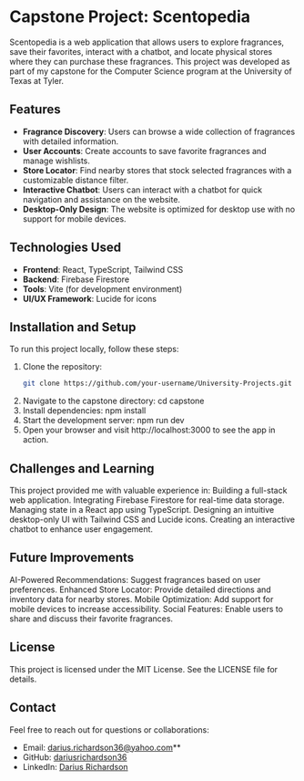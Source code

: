 # Capstone Project: Scentopedia

Scentopedia is a web application that allows users to explore fragrances, save their favorites, interact with a chatbot, and locate physical stores where they can purchase these fragrances. This project was developed as part of my capstone for the Computer Science program at the University of Texas at Tyler.

## Features
- **Fragrance Discovery**: Users can browse a wide collection of fragrances with detailed information.
- **User Accounts**: Create accounts to save favorite fragrances and manage wishlists.
- **Store Locator**: Find nearby stores that stock selected fragrances with a customizable distance filter.
- **Interactive Chatbot**: Users can interact with a chatbot for quick navigation and assistance on the website.
- **Desktop-Only Design**: The website is optimized for desktop use with no support for mobile devices.

## Technologies Used
- **Frontend**: React, TypeScript, Tailwind CSS
- **Backend**: Firebase Firestore
- **Tools**: Vite (for development environment)
- **UI/UX Framework**: Lucide for icons

## Installation and Setup
To run this project locally, follow these steps:
1. Clone the repository:
   ```bash
   git clone https://github.com/your-username/University-Projects.git
2. Navigate to the capstone directory:
  cd capstone
3. Install dependencies:
  npm install
4. Start the development server:
  npm run dev
5. Open your browser and visit http://localhost:3000 to see the app in action.

## Challenges and Learning
This project provided me with valuable experience in:
Building a full-stack web application.
Integrating Firebase Firestore for real-time data storage.
Managing state in a React app using TypeScript.
Designing an intuitive desktop-only UI with Tailwind CSS and Lucide icons.
Creating an interactive chatbot to enhance user engagement.

## Future Improvements
AI-Powered Recommendations: Suggest fragrances based on user preferences.
Enhanced Store Locator: Provide detailed directions and inventory data for nearby stores.
Mobile Optimization: Add support for mobile devices to increase accessibility.
Social Features: Enable users to share and discuss their favorite fragrances.

## License
This project is licensed under the MIT License. See the LICENSE file for details.

## Contact
Feel free to reach out for questions or collaborations:
- Email: darius.richardson36@yahoo.com**
- GitHub: [dariusrichardson36](https://github.com/dariusrichardson36)
- LinkedIn: [Darius Richardson](https://www.linkedin.com/in/darius-r-29804413b/)


